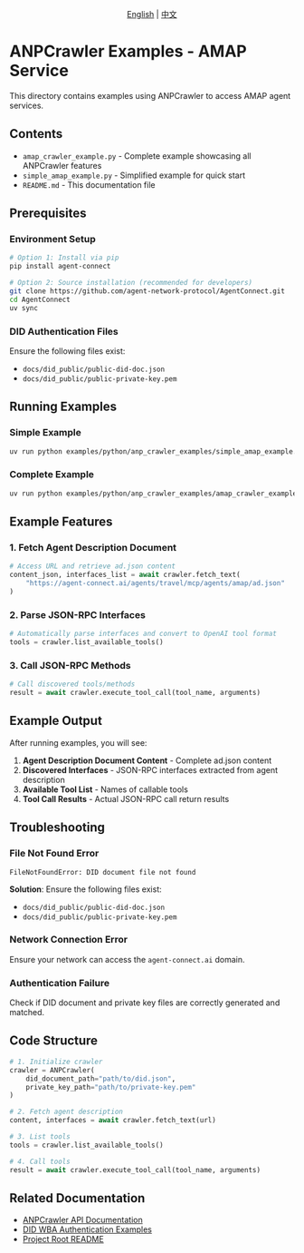 <div align="center">
  
[English](README.md) | [中文](README.cn.md)

</div>

# ANPCrawler Examples - AMAP Service

This directory contains examples using ANPCrawler to access AMAP agent services.

## Contents

- `amap_crawler_example.py` - Complete example showcasing all ANPCrawler features
- `simple_amap_example.py` - Simplified example for quick start
- `README.md` - This documentation file

## Prerequisites

### Environment Setup
```bash
# Option 1: Install via pip
pip install agent-connect

# Option 2: Source installation (recommended for developers)
git clone https://github.com/agent-network-protocol/AgentConnect.git
cd AgentConnect
uv sync
```

### DID Authentication Files
Ensure the following files exist:
- `docs/did_public/public-did-doc.json`
- `docs/did_public/public-private-key.pem`

## Running Examples

### Simple Example
```bash
uv run python examples/python/anp_crawler_examples/simple_amap_example.py
```

### Complete Example
```bash
uv run python examples/python/anp_crawler_examples/amap_crawler_example.py
```

## Example Features

### 1. Fetch Agent Description Document
```python
# Access URL and retrieve ad.json content
content_json, interfaces_list = await crawler.fetch_text(
    "https://agent-connect.ai/agents/travel/mcp/agents/amap/ad.json"
)
```

### 2. Parse JSON-RPC Interfaces
```python
# Automatically parse interfaces and convert to OpenAI tool format
tools = crawler.list_available_tools()
```

### 3. Call JSON-RPC Methods
```python
# Call discovered tools/methods
result = await crawler.execute_tool_call(tool_name, arguments)
```

## Example Output

After running examples, you will see:

1. **Agent Description Document Content** - Complete ad.json content
2. **Discovered Interfaces** - JSON-RPC interfaces extracted from agent description
3. **Available Tool List** - Names of callable tools
4. **Tool Call Results** - Actual JSON-RPC call return results

## Troubleshooting

### File Not Found Error
```
FileNotFoundError: DID document file not found
```
**Solution**: Ensure the following files exist:
- `docs/did_public/public-did-doc.json`
- `docs/did_public/public-private-key.pem`

### Network Connection Error
Ensure your network can access the `agent-connect.ai` domain.

### Authentication Failure
Check if DID document and private key files are correctly generated and matched.

## Code Structure

```python
# 1. Initialize crawler
crawler = ANPCrawler(
    did_document_path="path/to/did.json",
    private_key_path="path/to/private-key.pem"
)

# 2. Fetch agent description
content, interfaces = await crawler.fetch_text(url)

# 3. List tools
tools = crawler.list_available_tools()

# 4. Call tools
result = await crawler.execute_tool_call(tool_name, arguments)
```

## Related Documentation

- [ANPCrawler API Documentation](../../../agent_connect/anp_crawler/)
- [DID WBA Authentication Examples](../did_wba_examples/)
- [Project Root README](../../../README.md)